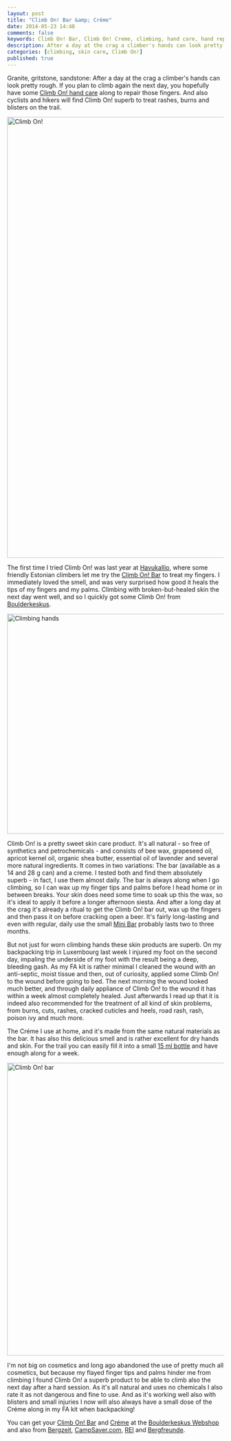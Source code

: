 ```yaml
---
layout: post
title: "Climb On! Bar &amp; Créme"
date: 2014-05-23 14:48
comments: false
keywords: Climb On! Bar, Climb On! Creme, climbing, hand care, hand repair, blisters
description: After a day at the crag a climber's hands can look pretty injured - if you want to climb on the next day, you better have Climb On! along to treat those fingers!
categories: [climbing, skin care, Climb On!]
published: true
---
```


Granite, gritstone, sandstone: After a day at the crag a climber's hands can look pretty rough. If you plan to climb again the next day, you hopefully have some [Climb On! hand care](http://shop.boulderkeskus.com/en/shop/bouldering/hand_care/) along to repair those fingers. And also cyclists and hikers will find Climb On! superb to treat rashes, burns and blisters on the trail.

<a href="https://www.flickr.com/photos/hendrikmorkel/14064297188" title="Climb On!"><img src="https://farm3.staticflickr.com/2908/14064297188_212d4806fc_b.jpg" width="680" height="1024" alt="Climb On!"></a>

<!-- more -->

The first time I tried Climb On! was last year at [Havukallio](http://hikinginfinland.com/2013/07/climbing-at-havukallio.html), where some friendly Estonian climbers let me try the [Climb On! Bar](http://shop.boulderkeskus.com/en/shop/bouldering/hand_care/bar14g.html) to treat my fingers. I immediately loved the smell, and was very surprised how good it heals the tips of my fingers and my palms. Climbing with broken-but-healed skin the next day went well, and so I quickly got some Climb On! from [Boulderkeskus](http://shop.boulderkeskus.com/en/). 

<a href="https://www.flickr.com/photos/hendrikmorkel/14250948375" title="Climbing hands by Hendrik Morkel, on Flickr"><img src="https://farm6.staticflickr.com/5488/14250948375_425e7ecb48_b.jpg" width="1024" height="511" alt="Climbing hands"></a>

Climb On! is a pretty sweet skin care product. It's all natural - so free of synthetics and petrochemicals - and consists of bee wax, grapeseed oil, apricot kernel oil, organic shea butter, essential oil of lavender and several more natural ingredients. It comes in two variations: The bar (available as a 14 and 28 g can) and a creme. I tested both and find them absolutely superb - in fact, I use them almost daily. The bar is always along when I go climbing, so I can wax up my finger tips and palms before I head home or in between breaks. Your skin does need some time to soak up this the wax, so it's ideal to apply it before a longer afternoon siesta. And after a long day at the crag it's already a ritual to get the Climb On! bar out, wax up the fingers and then pass it on before cracking open a beer. It's fairly long-lasting and even with regular, daily use the small [Mini Bar](http://shop.boulderkeskus.com/en/shop/bouldering/hand_care/bar14g.html) probably lasts two to three months. 

But not just for worn climbing hands these skin products are superb. On my backpacking trip in Luxembourg last week I injured my foot on the second day, impaling the underside of my foot with the result being a deep, bleeding gash. As my FA kit is rather minimal I cleaned the wound with an anti-septic, moist tissue and then, out of curiosity, applied some Climb On! to the wound before going to bed. The next morning the wound looked much better, and through daily appliance of Climb On! to the wound it has within a week almost completely healed. Just afterwards I read up that it is indeed also recommended for the treatment of all kind of skin problems, from burns, cuts, rashes, cracked cuticles and heels, road rash, rash, poison ivy and much more. 

The Créme I use at home, and it's made from the same natural materials as the bar. It has also this delicious smell and is rather excellent for dry hands and skin. For the trail you can easily fill it into a small [15 ml bottle](http://www.bergzeit.de/nalgene-spenderflaschen-15ml/) and have enough along for a week. 

<a href="https://www.flickr.com/photos/hendrikmorkel/14247655871" title="Climb On! bar by Hendrik Morkel, on Flickr"><img src="https://farm3.staticflickr.com/2939/14247655871_3532b1c12a_b.jpg" width="1024" height="680" alt="Climb On! bar"></a>

I'm not big on cosmetics and long ago abandoned the use of pretty much all cosmetics, but because my flayed finger tips and palms hinder me from climbing I found Climb On! a superb product to be able to climb also the next day after a hard session. As it's all natural and uses no chemicals I also rate it as not dangerous and fine to use. And as it's working well also with blisters and small injuries I now will also always have a small dose of the Créme along in my FA kit when backpacking!

You can get your [Climb On! Bar](http://shop.boulderkeskus.com/en/shop/bouldering/hand_care/bar285g.html) and [Créme](http://shop.boulderkeskus.com/en/shop/bouldering/hand_care/climboncreme65g.html) at the [Boulderkeskus Webshop](http://shop.boulderkeskus.com/en/shop/bouldering/hand_care/) and also from [Bergzeit](http://www.bergzeit.de/climb-on-bar-1-0oz-28g/), [CampSaver.com](http://bit.ly/1vRzU2c), [REI](http://bit.ly/1ib4yKw) and [Bergfreunde](http://www.bergfreunde.de/climb-on-mini-bar/). 
